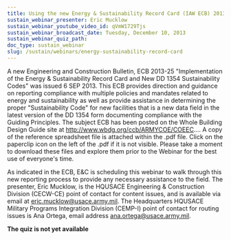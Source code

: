 ```yaml
---
title: Using the new Energy & Sustainability Record Card (IAW ECB) 2013-25)
sustain_webinar_presenter: Eric Mucklow
sustain_webinar_youtube_video_id: qVmW1729Tjs
sustain_webinar_broadcast_date: Tuesday, December 10, 2013
sustain_webinar_quiz_path:
doc_type: sustain_webinar
slug: /sustain/webinars/energy-sustainability-record-card
---
```


A new Engineering and Construction Bulletin, ECB 2013-25 "Implementation of the Energy & Sustainability Record Card and New DD 1354 Sustainability Codes" was issued 6 SEP 2013. This ECB provides direction and guidance on reporting compliance with multiple policies and mandates related to energy and sustainability as well as provide assistance in determining the proper "Sustainability Code" for new facilities that is a new data field in the latest version of the DD 1354 form documenting compliance with the Guiding Principles. The subject ECB has been posted on the Whole Building Design Guide site at http://www.wbdg.org/ccb/ARMYCOE/COEEC.... A copy of the reference spreadsheet file is attached within the .pdf file. Click on the paperclip icon on the left of the .pdf if it is not visible. Please take a moment to download these files and explore them prior to the Webinar for the best use of everyone's time.

As indicated in the ECB, E&C is scheduling this webinar to walk through this new reporting process to provide any necessary assistance to the field. The presenter, Eric Mucklow, is the HQUSACE Engineering & Construction Division (CECW-CE) point of contact for content issues, and is available via email at eric.mucklow@usace.army.mil. The Headquarters HQUSACE Military Programs Integration Division (CEMP-I) point of contact for routing issues is Ana Ortega, email address ana.ortega@usace.army.mil.

**The quiz is not yet available**
